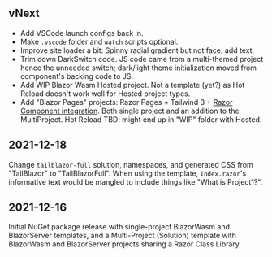 ## vNext

* Add VSCode launch configs back in.
* Make `.vscode` folder and `watch` scripts optional.
* Improve site loader a bit: Spinny radial gradient but not face; add text.
* Trim down DarkSwitch code.  JS code came from a multi-themed project hence the unneeded switch; dark/light theme initialization moved from component's backing code to JS.
* Add WIP Blazor Wasm Hosted project.  Not a template (yet?) as Hot Reload doesn't work well for Hosted project types.
* Add "Blazor Pages" projects: Razor Pages + Tailwind 3 + [Razor Component integration](https://docs.microsoft.com/en-us/aspnet/core/blazor/components/prerendering-and-integration?view=aspnetcore-6.0&pivots=server).  Both single project and an addition to the MultiProject.  Hot Reload TBD: might end up in "WIP" folder with Hosted.

## 2021-12-18

Change `tailblazor-full` solution, namespaces, and generated CSS from "TailBlazor" to "TailBlazorFull". When using the template, `Index.razor`'s informative text would be mangled to include things like "What is Project1?".

## 2021-12-16

Initial NuGet package release with single-project BlazorWasm and BlazorServer templates, and a Multi-Project (Solution) template with BlazorWasm and BlazorServer projects sharing a Razor Class Library.
